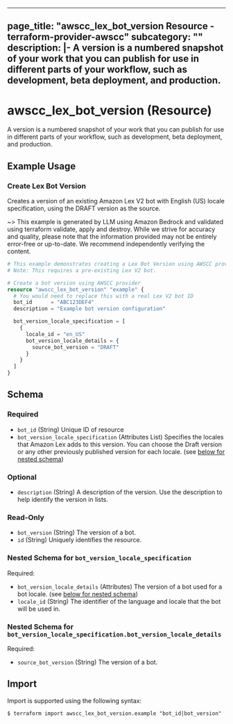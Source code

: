 
---
page_title: "awscc_lex_bot_version Resource - terraform-provider-awscc"
subcategory: ""
description: |-
  A version is a numbered snapshot of your work that you can publish for use in different parts of your workflow, such as development, beta deployment, and production.
---

# awscc_lex_bot_version (Resource)

A version is a numbered snapshot of your work that you can publish for use in different parts of your workflow, such as development, beta deployment, and production.

## Example Usage

### Create Lex Bot Version

Creates a version of an existing Amazon Lex V2 bot with English (US) locale specification, using the DRAFT version as the source.

~> This example is generated by LLM using Amazon Bedrock and validated using terraform validate, apply and destroy. While we strive for accuracy and quality, please note that the information provided may not be entirely error-free or up-to-date. We recommend independently verifying the content.

```terraform
# This example demonstrates creating a Lex Bot Version using AWSCC provider.
# Note: This requires a pre-existing Lex V2 bot.

# Create a bot version using AWSCC provider
resource "awscc_lex_bot_version" "example" {
  # You would need to replace this with a real Lex V2 bot ID
  bot_id      = "ABC123DEF4"
  description = "Example bot version configuration"

  bot_version_locale_specification = [
    {
      locale_id = "en_US"
      bot_version_locale_details = {
        source_bot_version = "DRAFT"
      }
    }
  ]
}
```

<!-- schema generated by tfplugindocs -->
## Schema

### Required

- `bot_id` (String) Unique ID of resource
- `bot_version_locale_specification` (Attributes List) Specifies the locales that Amazon Lex adds to this version. You can choose the Draft version or any other previously published version for each locale. (see [below for nested schema](#nestedatt--bot_version_locale_specification))

### Optional

- `description` (String) A description of the version. Use the description to help identify the version in lists.

### Read-Only

- `bot_version` (String) The version of a bot.
- `id` (String) Uniquely identifies the resource.

<a id="nestedatt--bot_version_locale_specification"></a>
### Nested Schema for `bot_version_locale_specification`

Required:

- `bot_version_locale_details` (Attributes) The version of a bot used for a bot locale. (see [below for nested schema](#nestedatt--bot_version_locale_specification--bot_version_locale_details))
- `locale_id` (String) The identifier of the language and locale that the bot will be used in.

<a id="nestedatt--bot_version_locale_specification--bot_version_locale_details"></a>
### Nested Schema for `bot_version_locale_specification.bot_version_locale_details`

Required:

- `source_bot_version` (String) The version of a bot.

## Import

Import is supported using the following syntax:

```shell
$ terraform import awscc_lex_bot_version.example "bot_id|bot_version"
```
